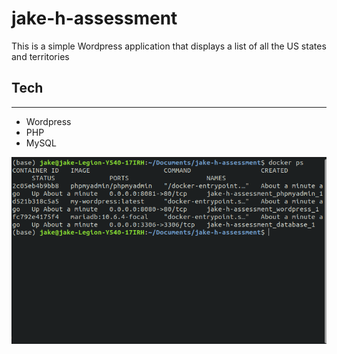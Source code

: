 # jake-h-assessment

This is a simple Wordpress application that displays a list of all the US states and territories

## Tech 
---
- Wordpress
- PHP 
- MySQL

![Docker Containers](docker_ps.png)